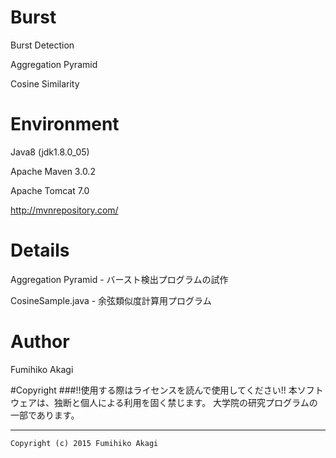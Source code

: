 # Burst
Burst Detection

Aggregation Pyramid

Cosine Similarity

# Environment
Java8 (jdk1.8.0_05)

Apache Maven 3.0.2

Apache Tomcat 7.0

http://mvnrepository.com/

# Details

Aggregation Pyramid - バースト検出プログラムの試作

CosineSample.java - 余弦類似度計算用プログラム

# Author
Fumihiko Akagi

#Copyright
###!!使用する際はライセンスを読んで使用してください!!
    本ソフトウェアは、独断と個人による利用を固く禁じます。
    大学院の研究プログラムの一部であります。
    
 ***
    Copyright (c) 2015 Fumihiko Akagi
